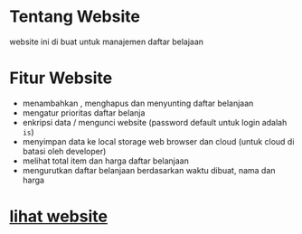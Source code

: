 # Tentang Website
website ini di buat untuk manajemen daftar belajaan

# Fitur Website
- menambahkan , menghapus dan menyunting daftar belanjaan
- mengatur prioritas daftar belanja
- enkripsi data / mengunci website (password default untuk login adalah `is`)
- menyimpan data ke local storage web browser dan cloud (untuk cloud di batasi oleh developer)
- melihat total item dan harga daftar belanjaan
- mengurutkan daftar belanjaan berdasarkan waktu dibuat, nama dan harga

# <a href="https://cryzepy.github.io/Shopping-List/">lihat website</a>
